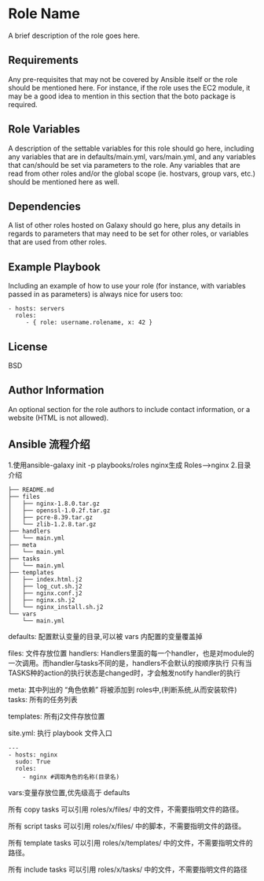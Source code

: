 Role Name
=========

A brief description of the role goes here.

Requirements
------------

Any pre-requisites that may not be covered by Ansible itself or the role should be mentioned here. For instance, if the role uses the EC2 module, it may be a good idea to mention in this section that the boto package is required.

Role Variables
--------------

A description of the settable variables for this role should go here, including any variables that are in defaults/main.yml, vars/main.yml, and any variables that can/should be set via parameters to the role. Any variables that are read from other roles and/or the global scope (ie. hostvars, group vars, etc.) should be mentioned here as well.

Dependencies
------------

A list of other roles hosted on Galaxy should go here, plus any details in regards to parameters that may need to be set for other roles, or variables that are used from other roles.

Example Playbook
----------------

Including an example of how to use your role (for instance, with variables passed in as parameters) is always nice for users too:

    - hosts: servers
      roles:
         - { role: username.rolename, x: 42 }

License
-------

BSD

Author Information
------------------

An optional section for the role authors to include contact information, or a website (HTML is not allowed).

Ansible 流程介绍
------------------
1.使用ansible-galaxy init -p playbooks/roles nginx生成 Roles-->nginx
2.目录介绍
```
├── README.md
├── files
│   ├── nginx-1.8.0.tar.gz
│   ├── openssl-1.0.2f.tar.gz
│   ├── pcre-8.39.tar.gz
│   └── zlib-1.2.8.tar.gz
├── handlers
│   └── main.yml
├── meta
│   └── main.yml
├── tasks
│   └── main.yml
├── templates
│   ├── index.html.j2
│   ├── log_cut.sh.j2
│   ├── nginx.conf.j2
│   ├── nginx.sh.j2
│   └── nginx_install.sh.j2
└── vars
    └── main.yml
```
defaults: 配置默认变量的目录,可以被 vars 内配置的变量覆盖掉

files: 文件存放位置
handlers: Handlers里面的每一个handler，也是对module的一次调用。而handler与tasks不同的是，handlers不会默认的按顺序执行 只有当TASKS种的action的执行状态是changed时，才会触发notify handler的执行

meta: 其中列出的 “角色依赖” 将被添加到 roles中,(判断系统,从而安装软件)
tasks: 所有的任务列表

templates: 所有j2文件存放位置

site.yml: 执行 playbook 文件入口

```
---
- hosts: nginx
  sudo: True
  roles:
    - nginx #调取角色的名称(目录名)
```
vars:变量存放位置,优先级高于 defaults

所有 copy tasks 可以引用 roles/x/files/ 中的文件，不需要指明文件的路径。

所有 script tasks 可以引用 roles/x/files/ 中的脚本，不需要指明文件的路径。

所有 template tasks 可以引用 roles/x/templates/ 中的文件，不需要指明文件的路径。

所有 include tasks 可以引用 roles/x/tasks/ 中的文件，不需要指明文件的路径
